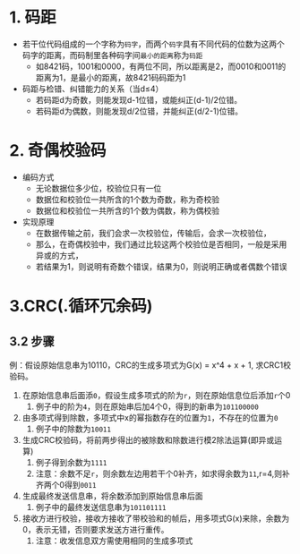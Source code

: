 # 1. 码距
* 若干位代码组成的一个字称为```码字```，而两个```码字```具有不同代码的位数为这两个码字的距离，而码制里各种码字间```最小的距离```称为```码距```
   * 如8421码，1001和0000，有两位不同，所以距离是2，而0010和0011的距离为1，是最小的距离，故8421码码距为1
* 码距与检错、纠错能力的关系（当d≤4）
   * 若码距d为奇数，则能发现d-1位错，或能纠正(d-1)/2位错。
   * 若码距d为偶数，则能发现d/2位错，并能纠正(d/2-1)位错。
# 2. 奇偶校验码
* 编码方式
   * 无论数据位多少位，校验位只有一位
   * 数据位和校验位一共所含的1个数为奇数，称为奇校验
   * 数据位和校验位一共所含的1个数为偶数，称为偶校验
* 实现原理
   * 在数据传输之前，我们会求一次校验位，传输后，会求一次校验位，
   * 那么，在奇偶校验中，我们通过比较这两个校验位是否相同，一般是采用异或的方式，
   * 若结果为1，则说明有奇数个错误，结果为0，则说明正确或者偶数个错误
# 3.CRC(.循环冗余码)

## 3.2 步骤
例：假设原始信息串为10110，CRC的生成多项式为G(x) = x^4 + x + 1, 求CRC1校验码。

1. 在原始信息串后面添```0```，假设生成多项式的阶为```r```，则在原始信息位后添加```r```个0
   1. 例子中的阶为```4```，则在原始串后加4个0，得到的新串为```101100000```
2. 由多项式得到除数，多项式中x的幂指数存在的位置为```1```，不存在的位置为```0```
   1. 例子中的除数为```10011```
3. 生成CRC校验码，将前两步得出的被除数和除数进行模2除法运算(即异或运算)
   1. 例子得到余数为```1111```
   2. 注意：余数不足```r```，则余数左边用若干个0补齐，如求得余数为```11```,r=4,则补齐两个0得到```0011```
4. 生成最终发送信息串，将余数添加到原始信息串后面
   1. 例子中的最终发送信息串为```101101111```
5. 接收方进行校验，接收方接收了带校验和的帧后，用多项式G(x)来除，余数为0，表示无错，否则要求发送方进行重传。
   1. 注意：收发信息双方需使用相同的生成多项式